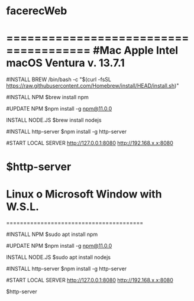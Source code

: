 # facerecWeb

======================================
#Mac Apple Intel macOS Ventura v. 13.7.1
======================================

#INSTALL BREW
/bin/bash -c "$(curl -fsSL https://raw.githubusercontent.com/Homebrew/install/HEAD/install.sh)"

#INSTALL NPM
$brew install npm

#UPDATE NPM
$npm install -g npm@11.0.0

INSTALL NODE.JS
$brew install nodejs

#INSTALL http-server
$npm install -g http-server

#START LOCAL SERVER http://127.0.0.1:8080 http://192.168.x.x:8080

$http-server
========================================
# Linux o Microsoft Window with W.S.L.
========================================

#INSTALL NPM
$sudo apt install npm

#UPDATE NPM
$npm install -g npm@11.0.0

INSTALL NODE.JS
$sudo apt install nodejs

#INSTALL http-server
$npm install -g http-server

#START LOCAL SERVER http://127.0.0.1:8080 http://192.168.x.x:8080

$http-server
